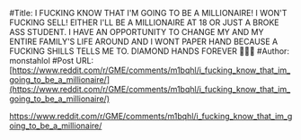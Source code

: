 #Title: I FUCKING KNOW THAT I'M GOING TO BE A MILLIONAIRE! I WON'T FUCKING SELL! EITHER I'LL BE A MILLIONAIRE AT 18 OR JUST A BROKE ASS STUDENT. I HAVE AN OPPORTUNITY TO CHANGE MY AND MY ENTIRE FAMILY'S LIFE AROUND AND I WONT PAPER HAND BECAUSE A FUCKING SHILLS TELLS ME TO. DIAMOND HANDS FOREVER 🙌💎🙌
#Author: monstahlol
#Post URL: [https://www.reddit.com/r/GME/comments/m1bqhl/i_fucking_know_that_im_going_to_be_a_millionaire/](https://www.reddit.com/r/GME/comments/m1bqhl/i_fucking_know_that_im_going_to_be_a_millionaire/)


https://www.reddit.com/r/GME/comments/m1bqhl/i_fucking_know_that_im_going_to_be_a_millionaire/